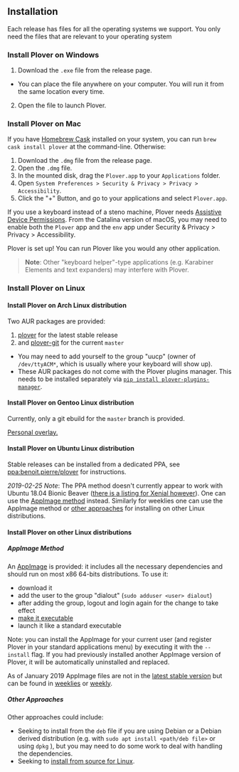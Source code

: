 ## Installation

Each release has files for all the operating systems we support. You only need the files that are relevant to your operating system


### Install Plover on Windows

1. Download the `.exe` file from the release page.
  * You can place the file anywhere on your computer. You will run it from the same location every time.
2. Open the file to launch Plover.


### Install Plover on Mac

If you have [Homebrew Cask](https://caskroom.github.io/) installed on your system, you can run `brew cask install plover` at the command-line. Otherwise:

1. Download the `.dmg` file from the release page.
1. Open the `.dmg` file.
1. In the mounted disk, drag the `Plover.app` to your `Applications` folder.
1. Open `System Preferences > Security & Privacy > Privacy > Accessibility`.
1. Click the "+" Button, and go to your applications and select `Plover.app`.

If you use a keyboard instead of a steno machine, Plover needs [Assistive Device Permissions](https://support.apple.com/en-ca/guide/mac-help/mh43185/mac). From the Catalina version of macOS, you may need to enable both the `Plover` app and the `env` app under Security & Privacy > Privacy > Accessibility.

Plover is set up! You can run Plover like you would any other application.

> **Note**: Other "keyboard helper"-type applications (e.g. Karabiner Elements and text expanders) may interfere with Plover.


### Install Plover on Linux


#### Install Plover on Arch Linux distribution

Two AUR packages are provided:

1. [plover](https://aur.archlinux.org/packages/plover/) for the latest stable release
2. and [plover-git](https://aur.archlinux.org/packages/plover-git/) for the current `master`

 - You may need to add yourself to the group "uucp" (owner of `/dev/ttyACM*`, which is usually where your keyboard will show up).
 - These AUR packages do not come with the Plover plugins manager. This needs to be installed separately via [`pip install plover-plugins-manager`](https://pypi.org/project/plover-plugins-manager/).


#### Install Plover on Gentoo Linux distribution

Currently, only a git ebuild for the `master` branch is provided.

[Personal overlay.](https://framagit.org/3/ebuilds)


#### Install Plover on Ubuntu Linux distribution

Stable releases can be installed from a dedicated PPA, see [ppa:benoit.pierre/plover](https://launchpad.net/~benoit.pierre/+archive/ubuntu/plover) for instructions.

_2019-02-25 Note_: The PPA method doesn't currently appear to work with Ubuntu 18.04 Bionic Beaver ([there is a listing for Xenial however](https://launchpad.net/~benoit.pierre/+archive/ubuntu/plover/+packages)). One can use the [AppImage method](#appimage-method) instead. Similarly for weeklies one can use the AppImage method or [other approaches](#other-approaches) for installing on other Linux distributions.


#### Install Plover on other Linux distributions

##### AppImage Method 

An [AppImage](http://appimage.org/) is provided: it includes all the necessary dependencies and should run on most x86 64-bits distributions. To use it:

- download it
- add the user to the group "dialout" (`sudo adduser <user> dialout`)
- after adding the group, logout and login again for the change to take effect
- [make it executable](http://discourse.appimage.org/t/how-to-make-an-appimage-executable/80)
- launch it like a standard executable

Note: you can install the AppImage for your current user (and register Plover in your standard applications menu) by executing it with the `--install` flag. If you had previously installed another AppImage version of Plover, it will be automatically uninstalled and replaced.

As of January 2019 AppImage files are not in the [latest stable version](https://github.com/openstenoproject/plover/releases/latest) but can be found in [weeklies](https://github.com/openstenoproject/plover/tags) or [weekly](https://github.com/openstenoproject/plover/releases).  

##### Other Approaches 

Other approaches could include:

 - Seeking to install from the `deb` file if you are using Debian or a Debian derived distribution (e.g. with `sudo apt install <path/deb file>` or using `dpkg` ), but you may need to do some work to deal with handling the dependencies.
 - Seeking to [install from source for Linux](https://github.com/openstenoproject/plover/tree/master/linux).